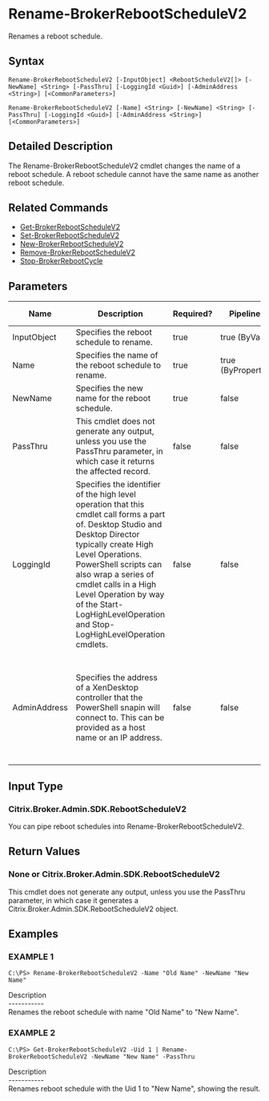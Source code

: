 ﻿# Rename-BrokerRebootScheduleV2

   Renames a reboot schedule.

## Syntax
```
Rename-BrokerRebootScheduleV2 [-InputObject] <RebootScheduleV2[]> [-NewName] <String> [-PassThru] [-LoggingId <Guid>] [-AdminAddress <String>] [<CommonParameters>]

Rename-BrokerRebootScheduleV2 [-Name] <String> [-NewName] <String> [-PassThru] [-LoggingId <Guid>] [-AdminAddress <String>] [<CommonParameters>]
```

## Detailed Description
   The Rename-BrokerRebootScheduleV2 cmdlet changes the name of a reboot schedule. A reboot schedule cannot have the same name as another reboot schedule.

## Related Commands
  * [Get-BrokerRebootScheduleV2](Get-BrokerRebootScheduleV2/)
  * [Set-BrokerRebootScheduleV2](Set-BrokerRebootScheduleV2/)
  * [New-BrokerRebootScheduleV2](New-BrokerRebootScheduleV2/)
  * [Remove-BrokerRebootScheduleV2](Remove-BrokerRebootScheduleV2/)
  * [Stop-BrokerRebootCycle](Stop-BrokerRebootCycle/)
## Parameters

| Name   | Description | Required? | Pipeline Input | Default Value |
| --- | --- | --- | --- | --- |
| InputObject | Specifies the reboot schedule to rename. | true | true (ByValue) | null |
| Name | Specifies the name of the reboot schedule to rename. | true | true (ByPropertyName) | null |
| NewName | Specifies the new name for the reboot schedule. | true | false | null |
| PassThru | This cmdlet does not generate any output, unless you use the PassThru parameter, in which case it returns the affected record. | false | false | False |
| LoggingId | Specifies the identifier of the high level operation that this cmdlet call forms a part of. Desktop Studio and Desktop Director typically create High Level Operations. PowerShell scripts can also wrap a series of cmdlet calls in a High Level Operation by way of the Start-LogHighLevelOperation and Stop-LogHighLevelOperation cmdlets. | false | false |  |
| AdminAddress | Specifies the address of a XenDesktop controller that the PowerShell snapin will connect to. This can be provided as a host name or an IP address. | false | false | Localhost. Once a value is provided by any cmdlet, this value will become the default. |

## Input Type
### Citrix.Broker.Admin.SDK.RebootScheduleV2
   You can pipe reboot schedules into Rename-BrokerRebootScheduleV2.
## Return Values
### None or Citrix.Broker.Admin.SDK.RebootScheduleV2
   This cmdlet does not generate any output, unless you use the PassThru parameter, in which case it generates a Citrix.Broker.Admin.SDK.RebootScheduleV2 object.
## Examples

### EXAMPLE 1
```
C:\PS> Rename-BrokerRebootScheduleV2 -Name "Old Name" -NewName "New Name"
```
   Description<br>-----------<br>Renames the reboot schedule with name "Old Name" to "New Name".
### EXAMPLE 2
```
C:\PS> Get-BrokerRebootScheduleV2 -Uid 1 | Rename-BrokerRebootScheduleV2 -NewName "New Name" -PassThru
```
   Description<br>-----------<br>Renames reboot schedule with the Uid 1 to "New Name", showing the result.
